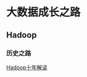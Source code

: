 # 大数据成长之路

## Hadoop
### 历史之路
[Hadoop十年解读](https://www.infoq.cn/article/hadoop-ten-years-interpretation-and-development-forecast)